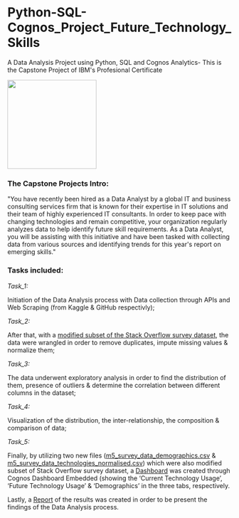 # Python-SQL-Cognos_Project_Future_Technology_Skills
A Data Analysis Project using Python, SQL and Cognos Analytics- This is the Capstone Project of IBM's Profesional Certificate


<img src="https://user-images.githubusercontent.com/123563233/220436544-0d6c9986-b0e7-41a4-8577-7ec173633787.png" width="200" height="200" />


### The Capstone Projects Intro:

"You have recently been hired as a Data Analyst by a global IT and business consulting services firm that is known for their expertise in IT solutions and their team of highly experienced IT consultants.  In order to keep pace with changing technologies and remain competitive, your organization regularly analyzes data to help identify future skill requirements. As a Data Analyst, you will be assisting with this initiative and have been tasked with collecting data from various sources and identifying trends for this year's report on emerging skills."

### Tasks included:

*Task_1:* 

Initiation of the Data Analysis process with Data collection through APIs and Web Scraping (from Kaggle & GitHub respectivly);

*Task_2:*

After that, with a [modified subset of the Stack Overflow survey dataset](datasets/m1_survey_data.csv), the data were wrangled in order to remove duplicates, impute missing values & normalize them;

*Task_3:*

The data underwent exploratory analysis in order to find the distribution of them, presence of outliers & determine the correlation between different columns in the dataset;

*Task_4:*

Visualization of the distribution, the inter-relationship, the composition & comparison of data;

*Task_5:*

Finally, by utilizing two new files ([m5_survey_data_demographics.csv](datasets/m5_survey_data_demographics.csv) & [m5_survey_data_technologies_normalised.csv](datasets/m5_survey_data_technologies_normalised.csv)) which were also modified subset of Stack Overflow survey dataset, a [Dashboard](Week%205%20-%20M5_Dashboard.pdf) was created through Cognos Dashboard Embedded (showing the ‘Current Technology Usage’, ‘Future Technology Usage’ & ‘Demographics’ in the three tabs, respectively.

Lastly, a [Report](Week%206%20-%20Capstone_Project_Reporting.pdf) of the results was created in order to be present the findings of the Data Analysis process. 
